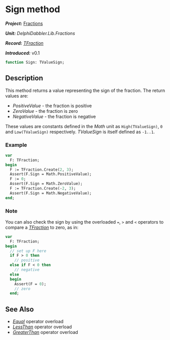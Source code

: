 # Sign method

***Project:*** [Fractions](../API.md)

***Unit:*** _DelphiDabbler.Lib.Fractions_

***Record:*** [_TFraction_](./TFraction.md)

***Introduced:*** v0.1

```pascal
function Sign: TValueSign;
```

## Description

This method returns a value representing the sign of the fraction. The return values are:

* _PositiveValue_ - the fraction is positive
* _ZeroValue_ - the fraction is zero
* _NegativeValue_ - the fraction is negative

These values are constants defined in the _Math_ unit as `High(TValueSign)`, `0` and `Low(TValueSign)` respectively. _TValueSign_ is itself defined as `-1..1`.

### Example

```pascal
var
  F: TFraction;
begin
  F := TFraction.Create(2, 3);
  Assert(F.Sign = Math.PositiveValue);
  F := 0;
  Assert(F.Sign = Math.ZeroValue);
  F := TFraction.Create(-2, 3);
  Assert(F.Sign = Math.NegativeValue);
end;
```

### Note

You can also check the sign by using the overloaded `=`, `>` and `<` operators to compare a [_TFraction_](./TFraction.md) to zero, as in:

```pascal
var
  F: TFraction;
begin
  // set up F here
  if F > 0 then
    // positive
  else if F < 0 then
    // negative
  else
  begin
    Assert(F = 0);
    // zero
  end;
```

## See Also

* [_Equal_](./TFraction-Equal.md) operator overload
* [_LessThan_](./TFraction-LessThan.md) operator overload
* [_GreaterThan_](./TFraction-GreaterThan.md) operator overload
